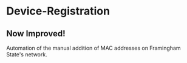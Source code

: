 # Device-Registration
## Now Improved!
Automation of the manual addition of MAC addresses on Framingham State's  network.
